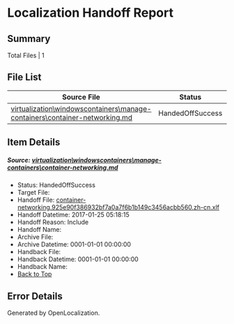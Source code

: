 # <a name='report-top'></a> Localization Handoff Report

## Summary
 Total Files | 1

## File List
 Source File | Status | Details 
 ----------- | ------ | ------- 
 [virtualization\windowscontainers\manage-containers\container-networking.md](https://github.com/Microsoft/Virtualization-Documentation-Private/blob/13c409e0d83850d3e99593497b3e338582d5be1e/virtualization/windowscontainers/manage-containers/container-networking.md) | HandedOffSuccess | [Details](#7205dce0aef50e9e907092f722232e866083b9a0287)

## Item Details
##### <a name='7205dce0aef50e9e907092f722232e866083b9a0287'></a> Source: [virtualization\windowscontainers\manage-containers\container-networking.md](https://github.com/Microsoft/Virtualization-Documentation-Private/blob/13c409e0d83850d3e99593497b3e338582d5be1e/virtualization/windowscontainers/manage-containers/container-networking.md)
* Status: HandedOffSuccess
* Target File: 
* Handoff File: [container-networking.925e90f386932bf7a0a7f6b1b149c3456acbb560.zh-cn.xlf](https://github.com/Microsoft/Virtualization-Documentation-Private.handoff/blob/eb84c2201f7a6c6111bc3007a7c6b29ce4933723/ol-handoff/Microsoft/Virtualization-Documentation-Private.zh-cn/live/container-networking.925e90f386932bf7a0a7f6b1b149c3456acbb560.zh-cn.xlf)
* Handoff Datetime: 2017-01-25 05:18:15
* Handoff Reason: Include
* Handoff Name: 
* Archive File: 
* Archive Datetime: 0001-01-01 00:00:00
* Handback File: 
* Handback Datetime: 0001-01-01 00:00:00
* Handback Name: 
* [Back to Top](#report-top)


## Error Details

Generated by OpenLocalization.

